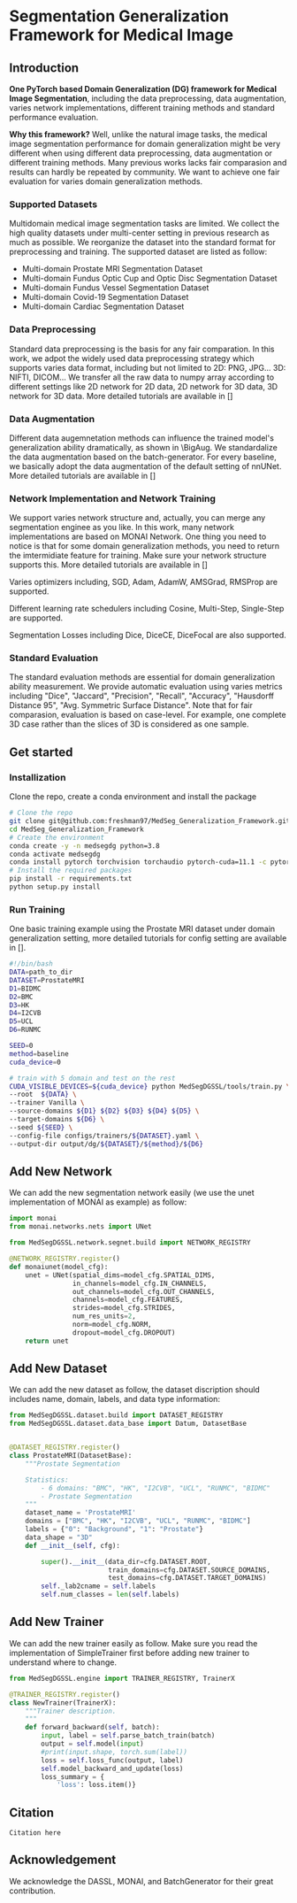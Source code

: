 # Segmentation Generalization Framework for Medical Image

## Introduction
**One PyTorch based Domain Generalization (DG) framework for Medical Image Segmentation**, including the data preprocessing, data augmentation, varies network implementations, different training methods and standard performance evaluation.

**Why this framework?** Well, unlike the natural image tasks, the medical image segmentation performance for domain generalization might be very different when using different data preprocessing, data augmentation or different training methods. Many previous works lacks fair comparasion and results can hardly be repeated by community. We want to achieve one fair evaluation for varies domain generalization methods.

### Supported Datasets
Multidomain medical image segmentation tasks are limited. We collect the high quality datasets under multi-center setting in previous research as much as possible. We reorganize the dataset into the standard format for preprocessing and training. The supported dataset are listed as follow:

+ Multi-domain Prostate MRI Segmentation Dataset
+ Multi-domain Fundus Optic Cup and Optic Disc Segmentation Dataset
+ Multi-domain Fundus Vessel Segmentation Dataset
+ Multi-domain Covid-19 Segmentation Dataset
+ Multi-domain Cardiac Segmentation Dataset

### Data Preprocessing

Standard data preprocessing is the basis for any fair comparation. In this work, we adpot the widely used data preprocessing strategy which supports varies data format, including but not limited to 2D: PNG, JPG... 3D: NIFTI, DICOM... We transfer all the raw data to numpy array according to different settings like 2D network for 2D data, 2D network for 3D data, 3D network for 3D data. More detailed tutorials are available in []

### Data Augmentation
Different data augemnetation methods can influence the trained model's generalization ability dramatically, as shown in \BigAug. We standardalize the data augmentation based on the batch-generator. For every baseline, we basically adopt the data augmentation of the default setting of nnUNet. More detailed tutorials are available in []

### Network Implementation and Network Training
We support varies network structure and, actually, you can merge any segmentation enginee as you like. In this work, many network implementations are based on MONAI Network. One thing you need to notice is that for some domain generalization methods, you need to return the imtermidiate feature for training. Make sure your network structure supports this. More detailed tutorials are available in []

Varies optimizers including, SGD, Adam, AdamW, AMSGrad, RMSProp are supported.

Different learning rate schedulers including Cosine, Multi-Step, Single-Step are supported.

Segmentation Losses including Dice, DiceCE, DiceFocal are also supported.

### Standard Evaluation
The standard evaluation methods are essential for domain generalization ability measurement. We provide automatic evaluation using varies metrics including  "Dice", "Jaccard", "Precision", "Recall", "Accuracy", "Hausdorff Distance 95", "Avg. Symmetric Surface Distance". Note that for fair comparasion, evaluation is based on case-level. For example, one complete 3D case rather than the slices of 3D is considered as one sample.

## Get started

### Installization
Clone the repo, create a conda environment and install the package
```bash
# Clone the repo
git clone git@github.com:freshman97/MedSeg_Generalization_Framework.git
cd MedSeg_Generalization_Framework
# Create the environment
conda create -y -n medsegdg python=3.8
conda activate medsegdg
conda install pytorch torchvision torchaudio pytorch-cuda=11.1 -c pytorch -c nvidia
# Install the required packages
pip install -r requirements.txt
python setup.py install
```

### Run Training
One basic training example using the Prostate MRI dataset under domain generalization setting, more detailed tutorials for config setting are available in [].

```bash
#!/bin/bash
DATA=path_to_dir
DATASET=ProstateMRI
D1=BIDMC
D2=BMC
D3=HK
D4=I2CVB
D5=UCL
D6=RUNMC

SEED=0
method=baseline
cuda_device=0

# train with 5 domain and test on the rest
CUDA_VISIBLE_DEVICES=${cuda_device} python MedSegDGSSL/tools/train.py \
--root  ${DATA} \
--trainer Vanilla \
--source-domains ${D1} ${D2} ${D3} ${D4} ${D5} \
--target-domains ${D6} \
--seed ${SEED} \
--config-file configs/trainers/${DATASET}.yaml \
--output-dir output/dg/${DATASET}/${method}/${D6}
```

## Add New Network
We can add the new segmentation network easily (we use the unet implementation of MONAI as example) as follow:

```Python
import monai
from monai.networks.nets import UNet

from MedSegDGSSL.network.segnet.build import NETWORK_REGISTRY

@NETWORK_REGISTRY.register()
def monaiunet(model_cfg):
    unet = UNet(spatial_dims=model_cfg.SPATIAL_DIMS,
                in_channels=model_cfg.IN_CHANNELS,
                out_channels=model_cfg.OUT_CHANNELS,
                channels=model_cfg.FEATURES,
                strides=model_cfg.STRIDES,
                num_res_units=2,
                norm=model_cfg.NORM,
                dropout=model_cfg.DROPOUT)
    return unet
```

## Add New Dataset
We can add the new dataset as follow, the dataset discription should includes name, domain, labels, and data type information:

```Python
from MedSegDGSSL.dataset.build import DATASET_REGISTRY
from MedSegDGSSL.dataset.data_base import Datum, DatasetBase


@DATASET_REGISTRY.register()
class ProstateMRI(DatasetBase):
    """Prostate Segmentation

    Statistics:
        - 6 domains: "BMC", "HK", "I2CVB", "UCL", "RUNMC", "BIDMC"
        - Prostate Segmentation
    """
    dataset_name = 'ProstateMRI'
    domains = ["BMC", "HK", "I2CVB", "UCL", "RUNMC", "BIDMC"]
    labels = {"0": "Background", "1": "Prostate"}
    data_shape = "3D"
    def __init__(self, cfg):

        super().__init__(data_dir=cfg.DATASET.ROOT,
                         train_domains=cfg.DATASET.SOURCE_DOMAINS,
                         test_domains=cfg.DATASET.TARGET_DOMAINS)
        self._lab2cname = self.labels
        self.num_classes = len(self.labels)
```

## Add New Trainer
We can add the new trainer easily as follow. Make sure you read the implementation of SimpleTrainer first before adding new trainer to understand where to change.

```Python
from MedSegDGSSL.engine import TRAINER_REGISTRY, TrainerX

@TRAINER_REGISTRY.register()
class NewTrainer(TrainerX):
    """Trainer description.
    """
    def forward_backward(self, batch):
        input, label = self.parse_batch_train(batch)
        output = self.model(input)
        #print(input.shape, torch.sum(label))
        loss = self.loss_func(output, label)
        self.model_backward_and_update(loss)
        loss_summary = {
            'loss': loss.item()}
```
## Citation
```
Citation here
```

## Acknowledgement
We acknowledge the DASSL, MONAI, and BatchGenerator for their great contribution.